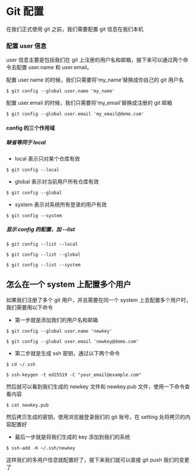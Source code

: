 # Git 配置

在我们正式使用 git 之前，我们需要配置 git 信息在我们本机

### 配置 user 信息

user 信息主要是包括我们在 git 上注册的用户名和邮箱，接下来可以通过两个命令去配置 user.name 和 user.email。

配置 user.name 的时候，我们只需要将'my_name'替换成你自己的 git 用户名

`$ git config --global user.name 'my_name'`

配置 user.email 的时候，我们只需要将'my_email'替换成注册的 git 邮箱

`$ git config --global user.email 'my_email@demo.com'`

#### config 的三个作用域

##### 缺省等同于 local

- local 表示只对某个仓库有效

`$ git config --local`

- global 表示对当前用户所有仓库有效

`$ git config --global`

- system 表示对系统所有登录的用户有效

`$ git config --system`

##### 显示 config 的配置，加 --list

```
$ git config --list --local

$ git config --list --global

$ git config --list --system
```

## 怎么在一个 system 上配置多个用户

如果我们注册了多个 git 用户，并且需要在同一个 system 上去配置多个用户时，我们需要用以下命令

- 第一步就是添加我们的用户名和邮箱

```
$ git config --global user.name 'newkey'

$ git config --global user.email 'newkey@demo.com'
```

- 第二步就是生成 ssh 密钥，通过以下两个命令

```
$ cd ~/.ssh

$ ssh-keygen -t ed25519 -C "your_email@example.com"
```

然后就可以看到我们生成的 newkey 文件和 newkey.pub 文件，使用一下命令查看内容

`$ cat newkey.pub`

然后拷贝生成的密钥，使用浏览器登录我们的 git 账号，在 setting 处将拷贝的内容配置好

- 最后一步就是将我们生成的 key 添加到我们的系统

`$ ssh-add -K ~/.ssh/newkey`

这样我们的多用户信息就配置好了，接下来我们就可以直接 git push 我们的变更了
